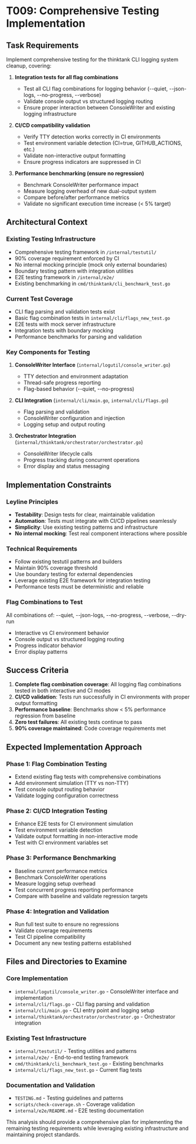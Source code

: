 # T009: Comprehensive Testing Implementation

## Task Requirements

Implement comprehensive testing for the thinktank CLI logging system cleanup, covering:

1. **Integration tests for all flag combinations**
   - Test all CLI flag combinations for logging behavior (--quiet, --json-logs, --no-progress, --verbose)
   - Validate console output vs structured logging routing
   - Ensure proper interaction between ConsoleWriter and existing logging infrastructure

2. **CI/CD compatibility validation**
   - Verify TTY detection works correctly in CI environments
   - Test environment variable detection (CI=true, GITHUB_ACTIONS, etc.)
   - Validate non-interactive output formatting
   - Ensure progress indicators are suppressed in CI

3. **Performance benchmarking (ensure no regression)**
   - Benchmark ConsoleWriter performance impact
   - Measure logging overhead of new dual-output system
   - Compare before/after performance metrics
   - Validate no significant execution time increase (< 5% target)

## Architectural Context

### Existing Testing Infrastructure
- Comprehensive testing framework in `/internal/testutil/`
- 90% coverage requirement enforced by CI
- No internal mocking principle (mock only external boundaries)
- Boundary testing pattern with integration utilities
- E2E testing framework in `/internal/e2e/`
- Existing benchmarking in `cmd/thinktank/cli_benchmark_test.go`

### Current Test Coverage
- CLI flag parsing and validation tests exist
- Basic flag combination tests in `internal/cli/flags_new_test.go`
- E2E tests with mock server infrastructure
- Integration tests with boundary mocking
- Performance benchmarks for parsing and validation

### Key Components for Testing
1. **ConsoleWriter Interface** (`internal/logutil/console_writer.go`)
   - TTY detection and environment adaptation
   - Thread-safe progress reporting
   - Flag-based behavior (--quiet, --no-progress)

2. **CLI Integration** (`internal/cli/main.go`, `internal/cli/flags.go`)
   - Flag parsing and validation
   - ConsoleWriter configuration and injection
   - Logging setup and output routing

3. **Orchestrator Integration** (`internal/thinktank/orchestrator/orchestrator.go`)
   - ConsoleWriter lifecycle calls
   - Progress tracking during concurrent operations
   - Error display and status messaging

## Implementation Constraints

### Leyline Principles
- **Testability**: Design tests for clear, maintainable validation
- **Automation**: Tests must integrate with CI/CD pipelines seamlessly
- **Simplicity**: Use existing testing patterns and infrastructure
- **No internal mocking**: Test real component interactions where possible

### Technical Requirements
- Follow existing testutil patterns and builders
- Maintain 90% coverage threshold
- Use boundary testing for external dependencies
- Leverage existing E2E framework for integration testing
- Performance tests must be deterministic and reliable

### Flag Combinations to Test
All combinations of: --quiet, --json-logs, --no-progress, --verbose, --dry-run
- Interactive vs CI environment behavior
- Console output vs structured logging routing
- Progress indicator behavior
- Error display patterns

## Success Criteria

1. **Complete flag combination coverage**: All logging flag combinations tested in both interactive and CI modes
2. **CI/CD validation**: Tests run successfully in CI environments with proper output formatting
3. **Performance baseline**: Benchmarks show < 5% performance regression from baseline
4. **Zero test failures**: All existing tests continue to pass
5. **90% coverage maintained**: Code coverage requirements met

## Expected Implementation Approach

### Phase 1: Flag Combination Testing
- Extend existing flag tests with comprehensive combinations
- Add environment simulation (TTY vs non-TTY)
- Test console output routing behavior
- Validate logging configuration correctness

### Phase 2: CI/CD Integration Testing
- Enhance E2E tests for CI environment simulation
- Test environment variable detection
- Validate output formatting in non-interactive mode
- Test with CI environment variables set

### Phase 3: Performance Benchmarking
- Baseline current performance metrics
- Benchmark ConsoleWriter operations
- Measure logging setup overhead
- Test concurrent progress reporting performance
- Compare with baseline and validate regression targets

### Phase 4: Integration and Validation
- Run full test suite to ensure no regressions
- Validate coverage requirements
- Test CI pipeline compatibility
- Document any new testing patterns established

## Files and Directories to Examine

### Core Implementation
- `internal/logutil/console_writer.go` - ConsoleWriter interface and implementation
- `internal/cli/flags.go` - CLI flag parsing and validation
- `internal/cli/main.go` - CLI entry point and logging setup
- `internal/thinktank/orchestrator/orchestrator.go` - Orchestrator integration

### Existing Test Infrastructure
- `internal/testutil/` - Testing utilities and patterns
- `internal/e2e/` - End-to-end testing framework
- `cmd/thinktank/cli_benchmark_test.go` - Existing benchmarks
- `internal/cli/flags_new_test.go` - Current flag tests

### Documentation and Validation
- `TESTING.md` - Testing guidelines and patterns
- `scripts/check-coverage.sh` - Coverage validation
- `internal/e2e/README.md` - E2E testing documentation

This analysis should provide a comprehensive plan for implementing the remaining testing requirements while leveraging existing infrastructure and maintaining project standards.

